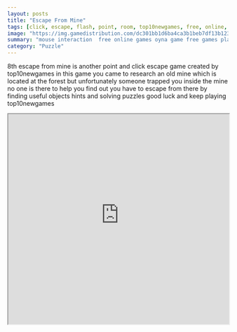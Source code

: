 ```yaml
---
layout: posts
title: "Escape From Mine"
tags: [click, escape, flash, point, room, top10newgames, free, online, games, oyna, game, free, games, play, play, games]
image: "https://img.gamedistribution.com/dc301bb1d6ba4ca3b1beb7df13b1237f.jpg"
summary: "mouse interaction  free online games oyna game free games play play games"
category: "Puzzle"
---
```


8th escape from mine is another point and click escape game created by top10newgames in this game you came to research an old mine which is located at the forest but unfortunately someone trapped you inside the mine no one is there to help you find out you have to escape from there by finding useful objects hints and solving puzzles good luck and keep playing top10newgames

<iframe width="100%" height="480px;" src="https://flash.gamedistribution.com?game=dc301bb1d6ba4ca3b1beb7df13b1237f"></iframe>